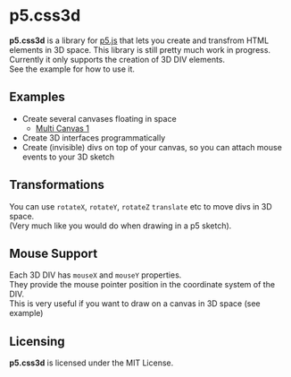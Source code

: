 # p5.css3d
__p5.css3d__ is a library for [p5.js](https://github.com/processing/p5.js) that lets you create and transfrom HTML elements in 3D space.
This library is still pretty much work in progress.
Currently it only supports the creation of 3D DIV elements.  
See the example for how to use it.

## Examples
* Create several canvases floating in space
  * [Multi Canvas 1](https://bitcraftlab.github.io/p5.css3d/examples/multicanvas-1/)
* Create 3D interfaces programmatically
* Create (invisible) divs on top of your canvas, so you can attach mouse events to your 3D sketch

## Transformations
You can use `rotateX`, `rotateY`, `rotateZ` `translate` etc to move divs in 3D space.  
(Very much like you would do when drawing in a p5 sketch).

## Mouse Support
Each 3D DIV has `mouseX` and `mouseY` properties.  
They provide the mouse pointer position in the coordinate system of the DIV.  
This is very useful if you want to draw on a canvas in 3D space (see example)

## Licensing
__p5.css3d__ is licensed under the MIT License.
